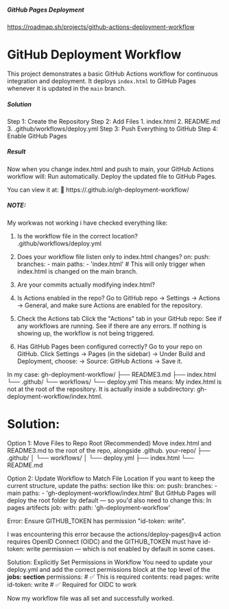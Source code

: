 ##### GitHub Pages Deployment
https://roadmap.sh/projects/github-actions-deployment-workflow

# GitHub Deployment Workflow
This project demonstrates a basic GitHub Actions workflow for continuous integration and deployment. It deploys `index.html` to GitHub Pages whenever it is updated in the `main` branch.

##### Solution
Step 1: Create the Repository
Step 2: Add Files
      1. index.html
      2. README.md
      3. .github/workflows/deploy.yml
Step 3: Push Everything to GitHub
Step 4: Enable GitHub Pages

##### Result
Now when you change index.html and push to main, your GitHub Actions workflow will:
Run automatically.
Deploy the updated file to GitHub Pages.

You can view it at:
📎 https://<your-username>.github.io/gh-deployment-workflow/

##### NOTE:
My workwas not working i have checked everything like:
1. Is the workflow file in the correct location?
     .github/workflows/deploy.yml
2. Does your workflow file listen only to index.html changes?
         on:
      push:
        branches:
          - main
        paths:
          - 'index.html'
       # This will only trigger when index.html is changed on the main branch.

3. Are your commits actually modifying index.html?
4. Is Actions enabled in the repo?
    Go to GitHub repo → Settings → Actions → General, and make sure Actions are enabled for the repository.

5. Check the Actions tab
    Click the "Actions" tab in your GitHub repo:
    See if any workflows are running.
    See if there are any errors.
    If nothing is showing up, the workflow is not being triggered.

6. Has GitHub Pages been configured correctly?
    Go to your repo on GitHub.
    Click Settings → Pages (in the sidebar) → Under Build and Deployment, choose: → Source: GitHub Actions → Save it.

In my case:
gh-deployment-workflow/
├── README3.md
├── index.html
└── .github/
    └── workflows/
        └── deploy.yml
This means:
    My index.html is not at the root of the repository.
    It is actually inside a subdirectory: gh-deployment-workflow/index.html.
    
# Solution:
  Option 1: Move Files to Repo Root (Recommended)
      Move index.html and README3.md to the root of the repo, alongside .github.
      your-repo/
          ├── .github/
          │   └── workflows/
          │       └── deploy.yml
          ├── index.html
          └── README.md

  Option 2: Update Workflow to Match File Location
     If you want to keep the current structure, update the paths: section like this:
        on:
        push:
          branches:
            - main
          paths:
            - 'gh-deployment-workflow/index.html'
      But GitHub Pages will deploy the root folder by default — so you'd also need to change this:
        In pages artifects job:
        with:
          path: 'gh-deployment-workflow'

Error: Ensure GITHUB_TOKEN has permission "id-token: write".

I was encountering this error because the actions/deploy-pages@v4 action requires OpenID Connect (OIDC) and the GITHUB_TOKEN must have id-token: write permission — which is not enabled by default in some cases.

Solution: Explicitly Set Permissions in Workflow
You need to update your deploy.yml and add the correct permissions block at the top level of the **jobs: section**
    permissions:  # ✅ This is required
      contents: read
      pages: write
      id-token: write  # ✅ Required for OIDC to work

Now my workflow file was all set and successfully worked.
